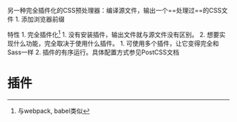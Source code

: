 另一种完全插件化的CSS预处理器：编译源文件，输出一个==处理过==的CSS文件
	1. 添加浏览器前缀

特性
	1. 完全插件化[^1]
		1. 没有安装插件，输出文件就与源文件没有区别。
		2. 想要实现什么功能，完全取决于使用什么插件。
			1. 可使用多个插件，让它变得完全和Sass一样
	2. 插件的有序运行。具体配置方式参见PostCSS文档

# 插件

[^1]: 与webpack, babel类似